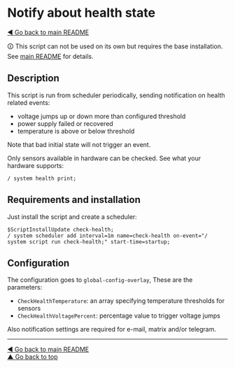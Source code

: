 Notify about health state
=========================

[◀ Go back to main README](../README.md)

🛈 This script can not be used on its own but requires the base installation.
See [main README](../README.md) for details.

Description
-----------

This script is run from scheduler periodically, sending notification on
health related events:

* voltage jumps up or down more than configured threshold
* power supply failed or recovered
* temperature is above or below threshold

Note that bad initial state will not trigger an event.

Only sensors available in hardware can be checked. See what your
hardware supports:

    / system health print;

Requirements and installation
-----------------------------

Just install the script and create a scheduler:

    $ScriptInstallUpdate check-health;
    / system scheduler add interval=1m name=check-health on-event="/ system script run check-health;" start-time=startup;

Configuration
-------------

The configuration goes to `global-config-overlay`, These are the parameters:

* `CheckHealthTemperature`: an array specifying temperature thresholds for sensors
* `CheckHealthVoltagePercent`: percentage value to trigger voltage jumps

Also notification settings are required for e-mail, matrix and/or telegram.

---
[◀ Go back to main README](../README.md)  
[▲ Go back to top](#top)
